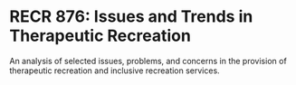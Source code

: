 # RECR 876: Issues and Trends in Therapeutic Recreation

An analysis of selected issues, problems, and concerns in the provision of therapeutic recreation and inclusive recreation services.